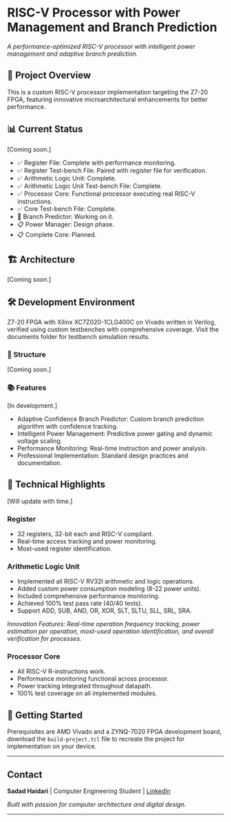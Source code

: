 # RISC-V Processor with Power Management and Branch Prediction

*A performance-optimized RISC-V processor with intelligent power management and adaptive branch prediction.*

## 🔩 Project Overview
This is a custom RISC-V processor implementation targeting the Z7-20 FPGA, featuring innovative microarchitectural enhancements for better performance.

## 📊 Current Status
[Coming soon.]
- ✅ Register File: Complete with performance monitoring.
- ✅ Register Test-bench File: Paired with register file for verification.
- ✅ Arithmetic Logic Unit: Complete.
- ✅ Arithmetic Logic Unit Test-bench File: Complete.
- ✅ Processor Core: Functional processor executing real RISC-V instructions.
- ✅ Core Test-bench File: Complete.
- 🚧 Branch Predictor: Working on it.
- 📋 Power Manager: Design phase.
- 📋 Complete Core: Planned.

## 🏗️ Architecture
[Coming soon.]

## 🛠️ Development Environment
Z7-20 FPGA with Xilinx XC7Z020-1CLG400C on Vivado written in Verilog, verified using custom testbenches with comprehensive coverage. Visit the documents folder for testbench simulation results.
### 📁 Structure
[Coming soon.]
### 📚 Features
[In development.]
- Adaptive Confidence Branch Predictor: Custom branch prediction algorithm with confidence tracking.
- Intelligent Power Management: Predictive power gating and dynamic voltage scaling.
- Performance Monitoring: Real-time instruction and power analysis.
- Professional Implementation: Standard design practices and documentation.

## 🔬 Technical Highlights
[Will update with time.]
### Register
- 32 registers, 32-bit each and RISC-V compliant.
- Real-time access tracking and power monitoring.
- Most-used register identification.
### Arithmetic Logic Unit
- Implemented all RISC-V RV32I arithmetic and logic operations.
- Added custom power consumption modeling (8-22 power units).
- Included comprehensive performance monitoring.
- Achieved 100% test pass rate (40/40 tests).
- Support ADD, SUB, AND, OR, XOR, SLT, SLTU, SLL, SRL, SRA.

*Innovation Features: Real-time operation frequency tracking, power estimation per operation, most-used operation identification, and overall verification for processes.*
### Processor Core
- All RISC-V R-instructions work.
- Performance monitoring functional across processor.
- Power tracking integrated throughout datapath.
- 100% test coverage on all implemented modules.

## 📎 Getting Started
Prerequisites are AMD Vivado and a ZYNQ-7020 FPGA development board, download the `build-project.tcl` file to recreate the project for implementation on your device.

---
## Contact
**Sadad Haidari** | Computer Engineering Student | [LinkedIn](https://linkedin.com/in/sadadh)

*Built with passion for computer architecture and digital design.*

---

